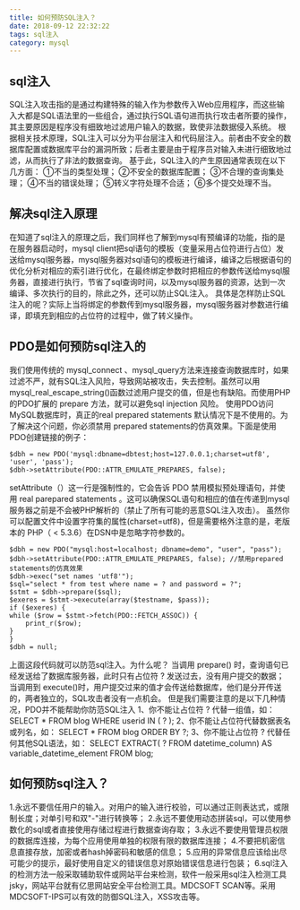 ```yaml
---
title: 如何预防SQL注入？
date: 2018-09-12 22:32:22
tags: sql注入
category: mysql
---
```


## sql注入
SQL注入攻击指的是通过构建特殊的输入作为参数传入Web应用程序，而这些输入大都是SQL语法里的一些组合，通过执行SQL语句进而执行攻击者所要的操作，其主要原因是程序没有细致地过滤用户输入的数据，致使非法数据侵入系统。
根据相关技术原理，SQL注入可以分为平台层注入和代码层注入。前者由不安全的数据库配置或数据库平台的漏洞所致；后者主要是由于程序员对输入未进行细致地过滤，从而执行了非法的数据查询。
基于此，SQL注入的产生原因通常表现在以下几方面：
①不当的类型处理；
②不安全的数据库配置；
③不合理的查询集处理；
④不当的错误处理；
⑤转义字符处理不合适；
⑥多个提交处理不当。

## 解决sql注入原理
在知道了sql注入的原理之后，我们同样也了解到mysql有预编译的功能，指的是在服务器启动时，mysql client把sql语句的模板（变量采用占位符进行占位）发送给mysql服务器，mysql服务器对sql语句的模板进行编译，编译之后根据语句的优化分析对相应的索引进行优化，在最终绑定参数时把相应的参数传送给mysql服务器，直接进行执行，节省了sql查询时间，以及mysql服务器的资源，达到一次编译、多次执行的目的，除此之外，还可以防止SQL注入。
具体是怎样防止SQL注入的呢？实际上当将绑定的参数传到mysql服务器，mysql服务器对参数进行编译，即填充到相应的占位符的过程中，做了转义操作。

## PDO是如何预防sql注入的
我们使用传统的 mysql_connect 、mysql_query方法来连接查询数据库时，如果过滤不严，就有SQL注入风险，导致网站被攻击，失去控制。虽然可以用mysql_real_escape_string()函数过滤用户提交的值，但是也有缺陷。而使用PHP的PDO扩展的 prepare 方法，就可以避免sql injection 风险。
使用PDO访问MySQL数据库时，真正的real prepared statements 默认情况下是不使用的。为了解决这个问题，你必须禁用 prepared statements的仿真效果。下面是使用PDO创建链接的例子：
```
$dbh = new PDO('mysql:dbname=dbtest;host=127.0.0.1;charset=utf8', 'user', 'pass');
$dbh->setAttribute(PDO::ATTR_EMULATE_PREPARES, false);
```
setAttribute（）这一行是强制性的，它会告诉 PDO 禁用模拟预处理语句，并使用 real parepared statements 。这可以确保SQL语句和相应的值在传递到mysql服务器之前是不会被PHP解析的（禁止了所有可能的恶意SQL注入攻击）。
虽然你可以配置文件中设置字符集的属性(charset=utf8)，但是需要格外注意的是，老版本的 PHP（ < 5.3.6）在DSN中是忽略字符参数的。

```
$dbh = new PDO("mysql:host=localhost; dbname=demo", "user", "pass");
$dbh->setAttribute(PDO::ATTR_EMULATE_PREPARES, false); //禁用prepared statements的仿真效果
$dbh->exec("set names 'utf8'"); 
$sql="select * from test where name = ? and password = ?";
$stmt = $dbh->prepare($sql); 
$exeres = $stmt->execute(array($testname, $pass)); 
if ($exeres) { 
while ($row = $stmt->fetch(PDO::FETCH_ASSOC)) {
    print_r($row);
}
}
$dbh = null;
```
上面这段代码就可以防范sql注入。为什么呢？
当调用 prepare() 时，查询语句已经发送给了数据库服务器，此时只有占位符 ? 发送过去，没有用户提交的数据；当调用到 execute()时，用户提交过来的值才会传送给数据库，他们是分开传送的，两者独立的，SQL攻击者没有一点机会。
但是我们需要注意的是以下几种情况，PDO并不能帮助你防范SQL注入
1、你不能让占位符 ? 代替一组值，如：
SELECT * FROM blog WHERE userid IN ( ? );
2、你不能让占位符代替数据表名或列名，如：
SELECT * FROM blog ORDER BY ?;
3、你不能让占位符 ? 代替任何其他SQL语法，如：
SELECT EXTRACT( ? FROM datetime_column) AS variable_datetime_element FROM blog;


## 如何预防sql注入？
1.永远不要信任用户的输入。对用户的输入进行校验，可以通过正则表达式，或限制长度；对单引号和双"-"进行转换等；
2.永远不要使用动态拼装sql，可以使用参数化的sql或者直接使用存储过程进行数据查询存取；
3.永远不要使用管理员权限的数据库连接，为每个应用使用单独的权限有限的数据库连接；
4.不要把机密信息直接存放，加密或者hash掉密码和敏感的信息；
5.应用的异常信息应该给出尽可能少的提示，最好使用自定义的错误信息对原始错误信息进行包装；
6.sql注入的检测方法一般采取辅助软件或网站平台来检测，软件一般采用sql注入检测工具jsky，网站平台就有亿思网站安全平台检测工具。MDCSOFT SCAN等。采用MDCSOFT-IPS可以有效的防御SQL注入，XSS攻击等。